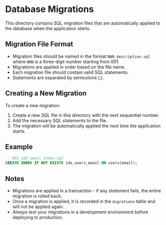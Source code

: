 # Database Migrations

This directory contains SQL migration files that are automatically applied to the database when the application starts.

## Migration File Format

- Migration files should be named in the format `NNN_description.sql` where `NNN` is a three-digit number starting from 001.
- Migrations are applied in order based on the file name.
- Each migration file should contain valid SQL statements.
- Statements are separated by semicolons (;).

## Creating a New Migration

To create a new migration:

1. Create a new SQL file in this directory with the next sequential number.
2. Add the necessary SQL statements to the file.
3. The migration will be automatically applied the next time the application starts.

## Example

```sql
-- 002_add_email_index.sql
CREATE INDEX IF NOT EXISTS idx_users_email ON users(email);
```

## Notes

- Migrations are applied in a transaction - if any statement fails, the entire migration is rolled back.
- Once a migration is applied, it is recorded in the `migrations` table and will not be applied again.
- Always test your migrations in a development environment before deploying to production. 